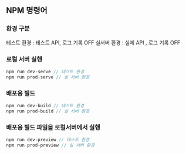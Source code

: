 ## NPM 명령어

### 환경 구분

테스트 환경 : 테스트 API, 로그 기록 OFF
실서버 환경 : 실제 API , 로그 기록 OFF

### 로컬 서버 실행

```jsx
npm run dev-serve // 테스트 환경
npm run prod-serve // 실 서버 환경
```

### 배포용 빌드

```jsx
npm run dev-build // 테스트 환경
npm run prod-build // 실 서버 환경
```

### 배포용 빌드 파일을 로컬서버에서 실행

```jsx
npm run dev-preview // 테스트 환경
npm run prod-preview // 실 서버 환경
```
